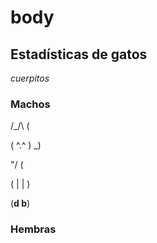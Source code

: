 # body

## Estadísticas de gatos

_cuerpitos_

### Machos

  /\_/\  (
  
 ( ^.^ ) _)
  
  \"/  (
 
 ( | | )

(__d b__)

### Hembras
